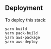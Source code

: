 ## Deployment

To deploy this stack:

``` shell
yarn build
yarn pack-build
yarn aws-package
yarn aws-deploy
```